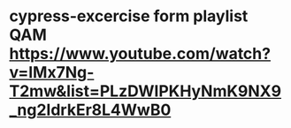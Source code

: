 # cypress-excercise form playlist QAM https://www.youtube.com/watch?v=IMx7Ng-T2mw&list=PLzDWIPKHyNmK9NX9_ng2IdrkEr8L4WwB0
